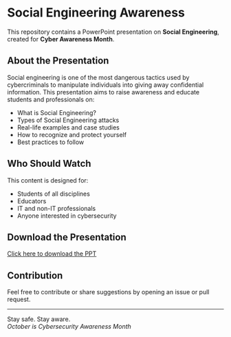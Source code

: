 # Social Engineering Awareness

This repository contains a PowerPoint presentation on **Social Engineering**, created for **Cyber Awareness Month**.

## About the Presentation

Social engineering is one of the most dangerous tactics used by cybercriminals to manipulate individuals into giving away confidential information. This presentation aims to raise awareness and educate students and professionals on:

- What is Social Engineering?
- Types of Social Engineering attacks
- Real-life examples and case studies
- How to recognize and protect yourself
- Best practices to follow

## Who Should Watch

This content is designed for:
- Students of all disciplines
- Educators
- IT and non-IT professionals
- Anyone interested in cybersecurity

## Download the Presentation

[Click here to download the PPT]((https://github.com/Codey-Saroj/Cyber_Awerness_PPT/raw/main/Cyber_Awareness_PPT.pptx))

## Contribution

Feel free to contribute or share suggestions by opening an issue or pull request.

---

Stay safe. Stay aware.  
*October is Cybersecurity Awareness Month*
